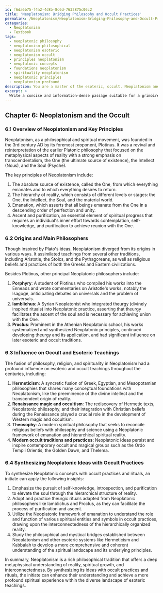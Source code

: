 ```yaml
---
id: f6da6b75-f4a2-4d8b-8c6d-7632875c06c2
title: 'Neoplatonism: Bridging Philosophy and Occult Practices'
permalink: /Neoplatonism/Neoplatonism-Bridging-Philosophy-and-Occult-Practices/
categories:
  - Neoplatonism
  - Textbook
tags:
  - neoplatonic philosophy
  - neoplatonism philosophical
  - neoplatonism esoteric
  - neoplatonism occult
  - principles neoplatonism
  - neoplatonic concepts
  - foundations neoplatonism
  - spirituality neoplatonism
  - neoplatonic principles
  - neoplatonism profound
description: You are a master of the esoteric, occult, Neoplatonism and education, you have written many textbooks on the subject in ways that provide students with rich and deep understanding of the subject. You are being asked to write textbook-like sections on a topic and you do it with full context, explainability, and reliability in accuracy to the true facts of the topic at hand, in a textbook style that a student would easily be able to learn from, in a rich, engaging, and contextual way. Always include relevant context (such as formulas and history), related concepts, and in a way that someone can gain deep insights from.
excerpt: > 
  Write a concise and information-dense passage suitable for a grimoire, providing an overview of Neoplatonism and its key principles, discussing its origins and main philosophers, as well as its influence on occult and esoteric teachings. Additionally, include insights on how these Neoplatonic ideas can be synthesized with occult practices and rituals to enhance an initiate's understanding.
---
```

## Chapter 6: Neoplatonism and the Occult

### 6.1 Overview of Neoplatonism and Key Principles

Neoplatonism, as a philosophical and spiritual movement, was founded in the 3rd century AD by its foremost proponent, Plotinus. It was a revival and reinterpretation of the earlier Platonic philosophy that focused on the metaphysical aspects of reality with a strong emphasis on transcendentalism, the One (the ultimate source of existence), the Intellect (Nous), and the Soul (Psyche).

The key principles of Neoplatonism include:
1. The absolute source of existence, called the One, from which everything emanates and to which everything desires to return.
2. The hierarchy of reality, which consists of different levels or stages: the One, the Intellect, the Soul, and the material world.
3. Emanation, which asserts that all beings emanate from the One in a descending order of perfection and unity.
4. Ascent and purification, an essential element of spiritual progress that requires an individual's inner effort towards contemplation, self-knowledge, and purification to achieve reunion with the One.

### 6.2 Origins and Main Philosophers

Though inspired by Plato's ideas, Neoplatonism diverged from its origins in various ways. It assimilated teachings from several other traditions, including Aristotle, the Stoics, and the Pythagoreans, as well as religious beliefs and practices of both the Greeks and Eastern civilizations.

Besides Plotinus, other principal Neoplatonic philosophers include:

1. **Porphyry**: A student of Plotinus who compiled his works into the Enneads and wrote commentaries on Aristotle's works, notably the Isagoge, anticipating debates on universals and the problem of universals.
2. **Iamblichus**: A Syrian Neoplatonist who integrated theurgy (divinely inspired rituals) into Neoplatonic practice, asserting that theurgy facilitates the ascent of the soul and is necessary for achieving union with the One.
3. **Proclus**: Prominent in the Athenian Neoplatonic school, his works systematized and synthesized Neoplatonic principles, continued developing theurgy and its application, and had significant influence on later esoteric and occult traditions.

### 6.3 Influence on Occult and Esoteric Teachings

The fusion of philosophy, religion, and spirituality in Neoplatonism had a profound influence on esoteric and occult teachings throughout the centuries, including:

1. **Hermeticism**: A syncretic fusion of Greek, Egyptian, and Mesopotamian philosophies that shares many conceptual foundations with Neoplatonism, like the preeminence of the divine intellect and the transcendent origin of reality.
2. **Renaissance magic and occultism**: The rediscovery of Hermetic texts, Neoplatonic philosophy, and their integration with Christian beliefs during the Renaissance played a crucial role in the development of Western magic and occultism.
3. **Theosophy**: A modern spiritual philosophy that seeks to reconcile religious beliefs with philosophy and science using a Neoplatonic framework of emanation and hierarchical spiritual reality.
4. **Modern occult traditions and practices**: Neoplatonic ideas persist and inspire contemporary occult and magical groups such as the Ordo Templi Orientis, the Golden Dawn, and Thelema.

### 6.4 Synthesizing Neoplatonic Ideas with Occult Practices

To synthesize Neoplatonic concepts with occult practices and rituals, an initiate can apply the following insights:

1. Emphasize the pursuit of self-knowledge, introspection, and purification to elevate the soul through the hierarchical structure of reality.
2. Adopt and practice theurgic rituals adapted from Neoplatonic philosophers like Iamblichus and Proclus, as they can facilitate the process of purification and ascent.
3. Utilize the Neoplatonic framework of emanation to understand the role and function of various spiritual entities and symbols in occult practices, drawing upon the interconnectedness of the hierarchically organized reality.
4. Study the philosophical and mystical bridges established between Neoplatonism and other esoteric systems like Hermeticism and Kabbalah to develop a more comprehensive and coherent understanding of the spiritual landscape and its underlying principles.

In summary, Neoplatonism is a rich philosophical tradition that offers a deep metaphysical understanding of reality, spiritual growth, and interconnectedness. By synthesizing its ideas with occult practices and rituals, the initiate can enhance their understanding and achieve a more profound spiritual experience within the diverse landscape of esoteric teachings.
